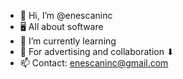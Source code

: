 - 👋 Hi, I’m @enescaninc
- 🖥️ All about software 
- 🌱 I’m currently learning 
- 🤝 For advertising and collaboration ⬇ 
- 📫 Contact: enescaninc@gmail.com

